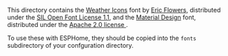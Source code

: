 This directory contains the
[Weather Icons](https://github.com/erikflowers/weather-icons/blob/master/font/weathericons-regular-webfont.ttf)
font by [Eric Flowers](https://erikflowers.github.io/weather-icons/), distributed under the [SIL Open Font License 1.1](https://openfontlicense.org/), and the [Material Design](https://github.com/Templarian/MaterialDesign-Webfont/blob/master/fonts/materialdesignicons-webfont.ttf) font, distributed under the [Apache 2.0 license ](https://www.apache.org/licenses/LICENSE-2.0).

To use these with ESPHome, they should be copied into the `fonts`
subdirectory of your confguration directory.
